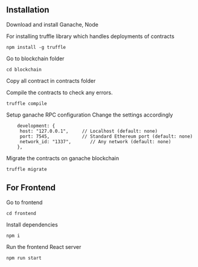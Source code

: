 ## Installation 

Download and install Ganache, Node 

For installing truffle library which handles deployments of contracts

```
npm install -g truffle
```
Go to blockchain folder 
```
cd blockchain
```
Copy all contract in contracts folder 

Compile the contracts to check any errors. 


```
truffle compile
```
Setup ganache RPC configuration Change the settings accordingly

```
    development: {
     host: "127.0.0.1",     // Localhost (default: none)
     port: 7545,            // Standard Ethereum port (default: none)
     network_id: "1337",       // Any network (default: none)
    },
```
Migrate the contracts on ganache blockchain 

```
truffle migrate
```

## For Frontend

Go to frontend

```
cd frontend
```
Install dependencies 

```
npm i
```
Run the frontend React server

```
npm run start
```

